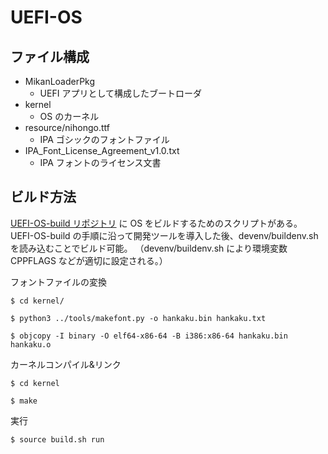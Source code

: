 # UEFI-OS

## ファイル構成

- MikanLoaderPkg
    - UEFI アプリとして構成したブートローダ
- kernel
    - OS のカーネル
- resource/nihongo.ttf
    - IPA ゴシックのフォントファイル
- IPA_Font_License_Agreement_v1.0.txt
    - IPA フォントのライセンス文書

## ビルド方法

[UEFI-OS-build リポジトリ](https://github.com/murata0531/UEFI-OS-build.git) に OS をビルドするためのスクリプトがある。
UEFI-OS-build の手順に沿って開発ツールを導入した後、devenv/buildenv.sh を読み込むことでビルド可能。
（devenv/buildenv.sh により環境変数 CPPFLAGS などが適切に設定される。）


フォントファイルの変換

```
$ cd kernel/

$ python3 ../tools/makefont.py -o hankaku.bin hankaku.txt

$ objcopy -I binary -O elf64-x86-64 -B i386:x86-64 hankaku.bin hankaku.o
```


カーネルコンパイル&リンク

```
$ cd kernel 

$ make
```

実行

```
$ source build.sh run
```

